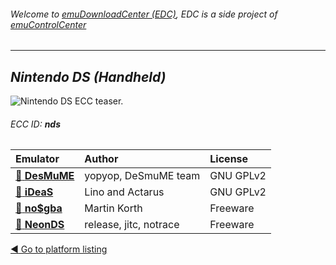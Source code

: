 ###### Welcome to [emuDownloadCenter (EDC)](https://github.com/PhoenixInteractiveNL/emuDownloadCenter/wiki/), EDC is a side project of [emuControlCenter](https://github.com/PhoenixInteractiveNL/emuControlCenter/wiki/)
***
## _Nintendo DS (Handheld)_
![](https://raw.githubusercontent.com/wiki/PhoenixInteractiveNL/emuDownloadCenter/images_platform/ecc_nds_teaser.png "Nintendo DS ECC teaser.")
###### ECC ID: **nds**

| Emulator   | Author      | License     |
|:-----------|:------------|:------------|
| [:file_folder: **DesMuME**](https://github.com/PhoenixInteractiveNL/emuDownloadCenter/wiki/Emulator-desmume#menu) | yopyop, DeSmuME team | GNU GPLv2 |
| [:file_folder: **iDeaS**](https://github.com/PhoenixInteractiveNL/emuDownloadCenter/wiki/Emulator-ideas#menu) | Lino and Actarus | GNU GPLv2 |
| [:file_folder: **no$gba**](https://github.com/PhoenixInteractiveNL/emuDownloadCenter/wiki/Emulator-nogba#menu) | Martin Korth | Freeware |
| [:file_folder: **NeonDS**](https://github.com/PhoenixInteractiveNL/emuDownloadCenter/wiki/Emulator-neonds#menu) | release, jitc, notrace | Freeware |

[:arrow_backward: Go to platform listing](https://github.com/PhoenixInteractiveNL/emuDownloadCenter/wiki/EDC-Platform-List)
